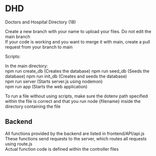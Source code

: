 # DHD
Doctors and Hospital Directory (18)

Create a new branch with your name to upload your files. Do not edit the main branch <br />
If your code is working and you want to merge it with main, create a pull request from your branch to main <br />

Scripts: <br />

In the main directory: <br />
npm run create_db (Creates the database)
npm run seed_db (Seeds the database)
npm run init_db (Creates and seeds the database) <br />
npm run server (Starts server.js using nodemon) <br />
npm run app (Starts the web application) <br />

To run a file without using scripts, make sure the dotenv path specified within the file is correct and that you run node {filename} inside the directory containing the file

## Backend
All functions provided by the backend are listed in frontend/API/api.js <br />
These functions send requests to the server, which routes all requests using route.js <br />
Actual function code is defined within the controller files <br />

